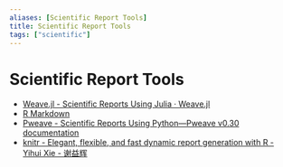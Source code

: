```yaml
---
aliases: [Scientific Report Tools]
title: Scientific Report Tools
tags: ["scientific"]
---
```


# Scientific Report Tools

* [Weave.jl - Scientific Reports Using Julia · Weave.jl](https://weavejl.mpastell.com/stable/)
* [R Markdown](https://rmarkdown.rstudio.com/)
* [Pweave - Scientific Reports Using Python—Pweave v0.30 documentation](http://mpastell.com/pweave/)
* [knitr - Elegant, flexible, and fast dynamic report generation with R - Yihui Xie - 谢益辉](https://yihui.org/knitr/)
